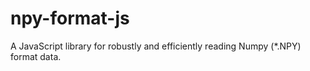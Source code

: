 # npy-format-js
A JavaScript library for robustly and efficiently reading Numpy (*.NPY) format data.
